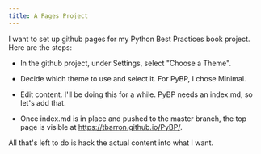 ```yaml
---
title: A Pages Project
---
```

I want to set up github pages for my Python Best Practices book project.
Here are the steps:

  * In the github project, under Settings, select "Choose a Theme".
  
  * Decide which theme to use and select it. For PyBP, I chose Minimal.
  
  * Edit content. I'll be doing this for a while. PyBP needs an index.md,
    so let's add that.
    
  * Once index.md is in place and pushed to the master branch, the top page
    is visible at https://tbarron.github.io/PyBP/.
    
All that's left to do is hack the actual content into what I want.
